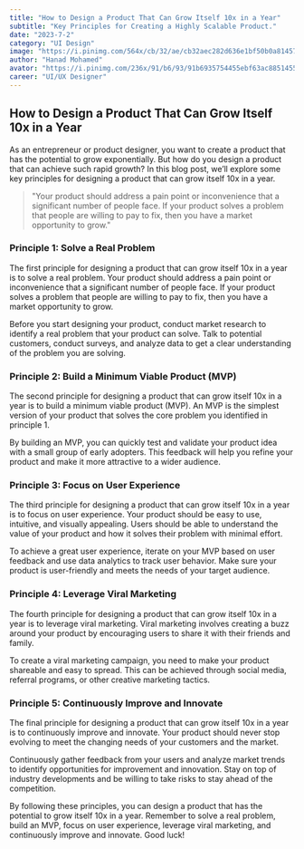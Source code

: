 ```yaml
---
title: "How to Design a Product That Can Grow Itself 10x in a Year"
subtitle: "Key Principles for Creating a Highly Scalable Product."
date: "2023-7-2"
category: "UI Design"
image: "https://i.pinimg.com/564x/cb/32/ae/cb32aec282d636e1bf50b0a81457cc1c.jpg"
author: "Hanad Mohamed"
avator: "https://i.pinimg.com/236x/91/b6/93/91b6935754455ebf63ac8851455f8132.jpg"
career: "UI/UX Designer"
---
```


## How to Design a Product That Can Grow Itself 10x in a Year

As an entrepreneur or product designer, you want to create a product that has the potential to grow exponentially. But how do you design a product that can achieve such rapid growth? In this blog post, we’ll explore some key principles for designing a product that can grow itself 10x in a year.

> "Your product should address a pain point or inconvenience that a significant number of people face. If your product solves a problem that people are willing to pay to fix, then you have a market opportunity to grow."

### Principle 1: Solve a Real Problem

The first principle for designing a product that can grow itself 10x in a year is to solve a real problem. Your product should address a pain point or inconvenience that a significant number of people face. If your product solves a problem that people are willing to pay to fix, then you have a market opportunity to grow.

Before you start designing your product, conduct market research to identify a real problem that your product can solve. Talk to potential customers, conduct surveys, and analyze data to get a clear understanding of the problem you are solving.

### Principle 2: Build a Minimum Viable Product (MVP)

The second principle for designing a product that can grow itself 10x in a year is to build a minimum viable product (MVP). An MVP is the simplest version of your product that solves the core problem you identified in principle 1.

By building an MVP, you can quickly test and validate your product idea with a small group of early adopters. This feedback will help you refine your product and make it more attractive to a wider audience.

### Principle 3: Focus on User Experience

The third principle for designing a product that can grow itself 10x in a year is to focus on user experience. Your product should be easy to use, intuitive, and visually appealing. Users should be able to understand the value of your product and how it solves their problem with minimal effort.

To achieve a great user experience, iterate on your MVP based on user feedback and use data analytics to track user behavior. Make sure your product is user-friendly and meets the needs of your target audience.

### Principle 4: Leverage Viral Marketing

The fourth principle for designing a product that can grow itself 10x in a year is to leverage viral marketing. Viral marketing involves creating a buzz around your product by encouraging users to share it with their friends and family.

To create a viral marketing campaign, you need to make your product shareable and easy to spread. This can be achieved through social media, referral programs, or other creative marketing tactics.

### Principle 5: Continuously Improve and Innovate

The final principle for designing a product that can grow itself 10x in a year is to continuously improve and innovate. Your product should never stop evolving to meet the changing needs of your customers and the market.

Continuously gather feedback from your users and analyze market trends to identify opportunities for improvement and innovation. Stay on top of industry developments and be willing to take risks to stay ahead of the competition.

By following these principles, you can design a product that has the potential to grow itself 10x in a year. Remember to solve a real problem, build an MVP, focus on user experience, leverage viral marketing, and continuously improve and innovate. Good luck!
